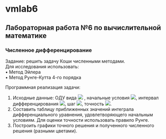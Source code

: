 # vmlab6
## Лабораторная работа №6 по вычислительной математике  
### Численное дифференцирование
Задание: решить задачу Коши численными методами.  
Для исследования использовать:  
• Метод Эйлера  
• Метод Рунге-Кутта 4-го порядка  

Программная реализация задачи:
1. Исходные данные: ОДУ вида <img src="https://render.githubusercontent.com/render/math?math=y'=f(x,y)">
, начальные условия <img src="https://render.githubusercontent.com/render/math?math=y(x_0)">, интервал
дифференцирования <img src="https://render.githubusercontent.com/render/math?math=[a,b]">, шаг <img src="https://render.githubusercontent.com/render/math?math=h">, точность <img src="https://render.githubusercontent.com/render/math?math=\varepsilon">.
2. Составить таблицу приближенных значений интеграла дифференциального уравнения, удовлетворяющего начальным условиям. Для оценки точности использовать правило Рунге.
3. Построить графики точного решения и полученного численного решения (разными цветами).
